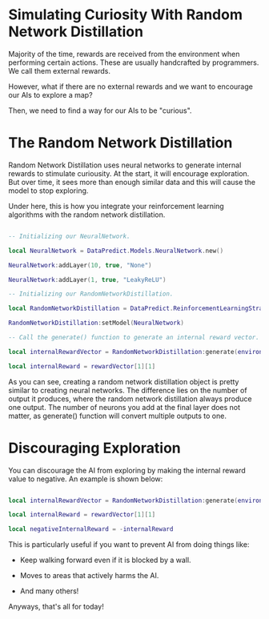 # Simulating Curiosity With Random Network Distillation

Majority of the time, rewards are received from the environment when performing certain actions. These are usually handcrafted by programmers. We call them external rewards.

However, what if there are no external rewards and we want to encourage our AIs to explore a map?

Then, we need to find a way for our AIs to be "curious".

# The Random Network Distillation

Random Network Distillation uses neural networks to generate internal rewards to stimulate curiousity. At the start, it will encourage exploration. But over time, it sees more than enough similar data and this will cause the model to stop exploring.

Under here, this is how you integrate your reinforcement learning algorithms with the random network distillation.

```lua

-- Initializing our NeuralNetwork.

local NeuralNetwork = DataPredict.Models.NeuralNetwork.new()

NeuralNetwork:addLayer(10, true, "None")

NeuralNetwork:addLayer(1, true, "LeakyReLU")

-- Initializing our RandomNetworkDistillation.

local RandomNetworkDistillation = DataPredict.ReinforcementLearningStrategies.RandomNetworkDistillation.new()

RandomNetworkDistillation:setModel(NeuralNetwork)

-- Call the generate() function to generate an internal reward vector.

local internalRewardVector = RandomNetworkDistillation:generate(environmentFeatureVector)

local internalReward = rewardVector[1][1]

```

As you can see, creating a random network distillation object is pretty similar to creating neural networks. The difference lies on the number of output it produces, where the random network distillation always produce one output. The number of neurons you add at the final layer does not matter, as generate() function will convert multiple outputs to one.

# Discouraging Exploration

You can discourage the AI from exploring by making the internal reward value to negative. An example is shown below:

```lua

local internalRewardVector = RandomNetworkDistillation:generate(environmentFeatureVector)

local internalReward = rewardVector[1][1]

local negativeInternalReward = -internalReward

```

This is particularly useful if you want to prevent AI from doing things like:

* Keep walking forward even if it is blocked by a wall.

* Moves to areas that actively harms the AI.

* And many others!

Anyways, that's all for today!
